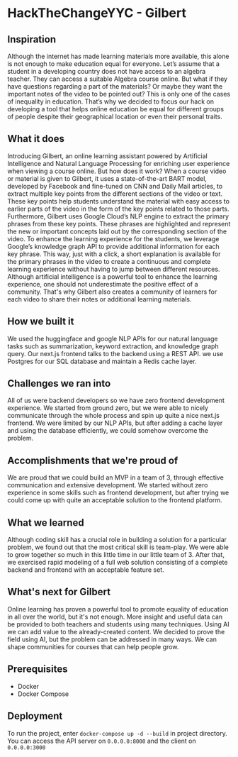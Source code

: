 # HackTheChangeYYC - Gilbert

## Inspiration

Although the internet has made learning materials more available, this alone is not enough to make education equal for everyone. Let’s assume that a student in a developing country does not have access to an algebra teacher. They can access a suitable Algebra course online. But what if they have questions regarding a part of the materials? Or maybe they want the important notes of the video to be pointed out? This is only one of the cases of inequality in education. That’s why we decided to focus our hack on developing a tool that helps online education be equal for different groups of people despite their geographical location or even their personal traits.

## What it does

Introducing Gilbert, an online learning assistant powered by Artificial Intelligence and Natural Language Processing for enriching user experience when viewing a course online. But how does it work? When a course video or material is given to Gilbert, it uses a state-of-the-art BART model, developed by Facebook and fine-tuned on CNN and Daily Mail articles, to extract multiple key points from the different sections of the video or text. These key points help students understand the material with easy access to earlier parts of the video in the form of the key points related to those parts. Furthermore, Gilbert uses Google Cloud’s NLP engine to extract the primary phrases from these key points. These phrases are highlighted and represent the new or important concepts laid out by the corresponding section of the video. To enhance the learning experience for the students, we leverage Google’s knowledge graph API to provide additional information for each key phrase. This way,  just with a click,  a short explanation is available for the primary phrases in the video to create a continuous and complete learning experience without having to jump between different resources.
Although artificial intelligence is a powerful tool to enhance the learning experience, one should not underestimate the positive effect of a community. That's why Gilbert also creates a community of learners for each video to share their notes or additional learning materials.

## How we built it

We used the huggingface and google NLP APIs for our natural language tasks such as summarization, keyword extraction, and knowledge graph query. Our next.js frontend talks to the backend using a REST API. we use Postgres for our SQL database and maintain a Redis cache layer.

## Challenges we ran into

All of us were backend developers so we have zero frontend development experience. We started from ground zero, but we were able to nicely communicate through the whole process and spin up quite a nice next.js frontend. We were limited by our NLP APIs, but after adding a cache layer and using the database efficiently, we could somehow overcome the problem.

## Accomplishments that we're proud of

We are proud that we could build an MVP in a team of 3, through effective communication and extensive development. We started without zero experience in some skills such as frontend development, but after trying we could come up with quite an acceptable solution to the frontend platform.

## What we learned

Although coding skill has a crucial role in building a solution for a particular problem, we found out that the most critical skill is team-play. We were able to grow together so much in this little time in our little team of 3. After that, we exercised rapid modeling of a full web solution consisting of a complete backend and frontend with an acceptable feature set.

## What's next for Gilbert

Online learning has proven a powerful tool to promote equality of education in all over the world, but it's not enough. More insight and useful data can be provided to both teachers and students using many techniques. Using AI we can add value to the already-created content. We decided to prove the field using AI, but the problem can be addressed in many ways. We can shape communities for courses that can help people grow.

## Prerequisites

* Docker
* Docker Compose

## Deployment

To run the project, enter `docker-compose up -d --build` in project directory. You can access the API server on `0.0.0.0:8000` and the client on `0.0.0.0:3000`
